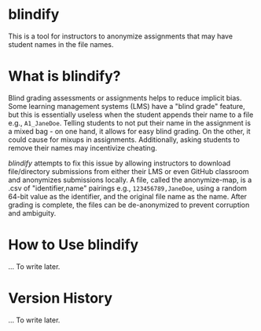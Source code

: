 # blindify

This is a tool for instructors to anonymize assignments that may have student names in the file names.

# What is blindify?

Blind grading assessments or assignments helps to reduce implicit bias. Some learning management systems (LMS) have a "blind grade" feature, but this is essentially useless when the student appends their name to a file e.g., `A1_JaneDoe`. Telling students to not put their name in the assignment is a mixed bag - on one hand, it allows for easy blind grading. On the other, it could cause for mixups in assignments. Additionally, asking students to remove their names may incentivize cheating. 

*blindify* attempts to fix this issue by allowing instructors to download file/directory submissions from either their LMS or even GitHub classroom and anonymizes submissions locally. A file, called the anonymize-map, is a .csv of "identifier,name" pairings e.g., `123456789,JaneDoe`, using a random 64-bit value as the identifier, and the original file name as the name. After grading is complete, the files can be de-anonymized to prevent corruption and ambiguity.   

# How to Use blindify

... To write later.

# Version History

... To write later.